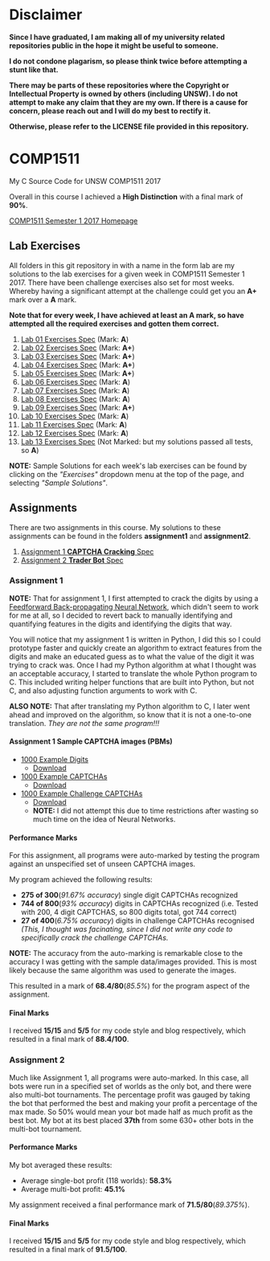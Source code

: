 # Disclaimer

**Since I have graduated, I am making all of my university related repositories public in the hope it might be useful to someone.**

**I do not condone plagarism, so please think twice before attempting a stunt like that.**

**There may be parts of these repositories where the Copyright or Intellectual Property is owned by others (including UNSW). I do not attempt to make any claim that they are my own. If there is a cause for concern, please reach out and I will do my best to rectify it.**

**Otherwise, please refer to the LICENSE file provided in this repository.**

# COMP1511
My C Source Code for UNSW COMP1511 2017

Overall in this course I achieved a **High Distinction** with a final mark of **90%**.

[COMP1511 Semester 1 2017 Homepage](https://webcms3.cse.unsw.edu.au/COMP1511/17s1/)

## Lab Exercises
All folders in this git repository in with a name in the form lab<number> are my solutions to the lab exercises 
for a given week in COMP1511 Semester 1 2017. There have been challenge exercises also set for most weeks.
Whereby having a significant attempt at the challenge could get you an **A+** mark over a **A** mark.

**Note that for every week, I have achieved at least an **A** mark, so have attempted all the required exercises and gotten
them correct.**
01. [Lab 01 Exercises Spec](https://cgi.cse.unsw.edu.au/~cs1511cgi/17s1/lab/01/questions) (Mark: **A**)
02. [Lab 02 Exercises Spec](https://cgi.cse.unsw.edu.au/~cs1511cgi/17s1/lab/02/questions) (Mark: **A+**)
03. [Lab 03 Exercises Spec](https://cgi.cse.unsw.edu.au/~cs1511cgi/17s1/lab/03/questions) (Mark: **A+**)
04. [Lab 04 Exercises Spec](https://cgi.cse.unsw.edu.au/~cs1511cgi/17s1/lab/04/questions) (Mark: **A+**)
05. [Lab 05 Exercises Spec](https://cgi.cse.unsw.edu.au/~cs1511cgi/17s1/lab/05/questions) (Mark: **A+**)
06. [Lab 06 Exercises Spec](https://cgi.cse.unsw.edu.au/~cs1511cgi/17s1/lab/06/questions) (Mark: **A**)
07. [Lab 07 Exercises Spec](https://cgi.cse.unsw.edu.au/~cs1511cgi/17s1/lab/07/questions) (Mark: **A**)
08. [Lab 08 Exercises Spec](https://cgi.cse.unsw.edu.au/~cs1511cgi/17s1/lab/08/questions) (Mark: **A**)
09. [Lab 09 Exercises Spec](https://cgi.cse.unsw.edu.au/~cs1511cgi/17s1/lab/09/questions) (Mark: **A+**)
10. [Lab 10 Exercises Spec](https://cgi.cse.unsw.edu.au/~cs1511cgi/17s1/lab/10/questions) (Mark: **A**)
11. [Lab 11 Exercises Spec](https://cgi.cse.unsw.edu.au/~cs1511cgi/17s1/lab/11/questions) (Mark: **A**)
12. [Lab 12 Exercises Spec](https://cgi.cse.unsw.edu.au/~cs1511cgi/17s1/lab/12/questions) (Mark: **A**)
13. [Lab 13 Exercises Spec](https://cgi.cse.unsw.edu.au/~cs1511cgi/17s1/lab/13/questions) (Not Marked: but my solutions passed all tests, so **A**)

**NOTE:** Sample Solutions for each week's lab exercises can be found by clicking on the *"Exercises"* dropdown 
menu at the top of the page, and selecting *"Sample Solutions"*.

## Assignments
There are two assignments in this course.
My solutions to these assignments can be found in the folders **assignment1** and **assignment2**.
1. [Assignment 1 **CAPTCHA Cracking** Spec](https://cgi.cse.unsw.edu.au/~cs1511/17s1/assignments/captcha/index.html)
2. [Assignment 2 **Trader Bot** Spec](https://cgi.cse.unsw.edu.au/~cs1511/17s1/assignments/trader_bot/index.html)

### Assignment 1
**NOTE:** That for assignment 1, I first attempted to crack the digits by using a [Feedforward Back-propagating Neural 
Network](https://en.wikipedia.org/wiki/Feedforward_neural_network), which didn't seem to work for me at all, so I decided 
to revert back to manually identifying and quantifying features in the digits and identifying the digits that way.

You will notice that my assignment 1 is written in Python, I did this so I could prototype faster and quickly create an algorithm
to extract features from the digits and make an educated guess as to what the value of the digit it was trying to crack was.
Once I had my Python algorithm at what I thought was an acceptable accuracy, I started to translate the whole Python program to C.
This included writing helper functions that are built into Python, but not C, and also adjusting function arguments to work with C.

**ALSO NOTE:** That after translating my Python algorithm to C, I later went ahead and improved on the algorithm, so know that it is
not a one-to-one translation. *They are not the same program!!!*

#### Assignment 1 Sample CAPTCHA images (PBMs)
- [1000 Example Digits](https://cgi.cse.unsw.edu.au/~cs1511/17s1/assignments/captcha/digit.html)
	- [Download](https://cgi.cse.unsw.edu.au/~cs1511/17s1/assignments/captcha/digit.zip)
- [1000 Example CAPTCHAs](https://cgi.cse.unsw.edu.au/~cs1511/17s1/assignments/captcha/captcha.html)
	- [Download](https://cgi.cse.unsw.edu.au/~cs1511/17s1/assignments/captcha/captcha.zip)
- [1000 Example Challenge CAPTCHAs](https://cgi.cse.unsw.edu.au/~cs1511/17s1/assignments/captcha/captcha_challenge.html)
	- [Download](https://cgi.cse.unsw.edu.au/~cs1511/17s1/assignments/captcha/captcha_challenge.zip)
	- **NOTE:** I did not attempt this due to time restrictions after wasting so much time on the idea of Neural Networks.

#### Performance Marks
For this assignment, all programs were auto-marked by testing the program against an unspecified set of unseen CAPTCHA images.

My program achieved the following results:
- **275 of 300**(*91.67% accuracy*) single digit CAPTCHAs recognized
- **744 of 800**(*93% accuracy*) digits in CAPTCHAs recognized (i.e. Tested with 200, 4 digit CAPTCHAS, so 800 digits total, got 744 correct)
- **27 of 400**(*6.75% accuracy*) digits in challenge CAPTCHAs recognised *(This, I thought was facinating, since I did not write any code to 
specifically crack the challenge CAPTCHAs.*

**NOTE:** The accuracy from the auto-marking is remarkable close to the accuracy I was getting with the sample data/images provided.
This is most likely because the same algorithm was used to generate the images.

This resulted in a mark of **68.4/80**(*85.5%*) for the program aspect of the assignment.

#### Final Marks
I received **15/15** and **5/5** for my code style and blog respectively, which resulted in a final mark of **88.4/100**.

### Assignment 2
Much like Assignment 1, all programs were auto-marked. In this case, all bots were run in a specified set of worlds as the only bot, and there were also multi-bot tournaments. The percentage profit was gauged by taking the bot that performed the best and making your profit a percentage of the max made. So 50% would mean your bot made half as much profit as the best bot. My bot at its best placed **37th** from some 630+ other bots in the multi-bot tournament.

#### Performance Marks
My bot averaged these results:
- Average single-bot profit (118 worlds): **58.3%**
- Average multi-bot profit: **45.1%**

My assignment received a final performance mark of **71.5/80**(*89.375%*).

#### Final Marks
I received **15/15** and **5/5** for my code style and blog respectively, which resulted in a final mark of **91.5/100**.
